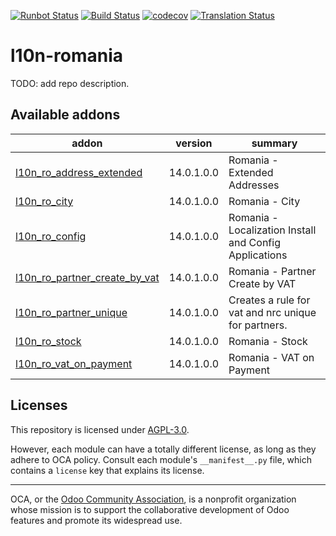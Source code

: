 [![Runbot Status](https://runbot.odoo-community.org/runbot/badge/flat/177/14.0.svg)](https://runbot.odoo-community.org/runbot/repo/github-com-oca-l10n-romania-177)
[![Build Status](https://travis-ci.com/OCA/l10n-romania.svg?branch=14.0)](https://travis-ci.com/OCA/l10n-romania)
[![codecov](https://codecov.io/gh/OCA/l10n-romania/branch/14.0/graph/badge.svg)](https://codecov.io/gh/OCA/l10n-romania)
[![Translation Status](https://translation.odoo-community.org/widgets/l10n-romania-14-0/-/svg-badge.svg)](https://translation.odoo-community.org/engage/l10n-romania-14-0/?utm_source=widget)

<!-- /!\ do not modify above this line -->

# l10n-romania

TODO: add repo description.

<!-- /!\ do not modify below this line -->

<!-- prettier-ignore-start -->

[//]: # (addons)

Available addons
----------------
addon | version | summary
--- | --- | ---
[l10n_ro_address_extended](l10n_ro_address_extended/) | 14.0.1.0.0 | Romania - Extended Addresses
[l10n_ro_city](l10n_ro_city/) | 14.0.1.0.0 | Romania - City
[l10n_ro_config](l10n_ro_config/) | 14.0.1.0.0 | Romania - Localization Install and Config Applications
[l10n_ro_partner_create_by_vat](l10n_ro_partner_create_by_vat/) | 14.0.1.0.0 | Romania - Partner Create by VAT
[l10n_ro_partner_unique](l10n_ro_partner_unique/) | 14.0.1.0.0 | Creates a rule for vat and nrc unique for partners.
[l10n_ro_stock](l10n_ro_stock/) | 14.0.1.0.0 | Romania - Stock
[l10n_ro_vat_on_payment](l10n_ro_vat_on_payment/) | 14.0.1.0.0 | Romania - VAT on Payment

[//]: # (end addons)

<!-- prettier-ignore-end -->

## Licenses

This repository is licensed under [AGPL-3.0](LICENSE).

However, each module can have a totally different license, as long as they adhere to OCA
policy. Consult each module's `__manifest__.py` file, which contains a `license` key
that explains its license.

----

OCA, or the [Odoo Community Association](http://odoo-community.org/), is a nonprofit
organization whose mission is to support the collaborative development of Odoo features
and promote its widespread use.
